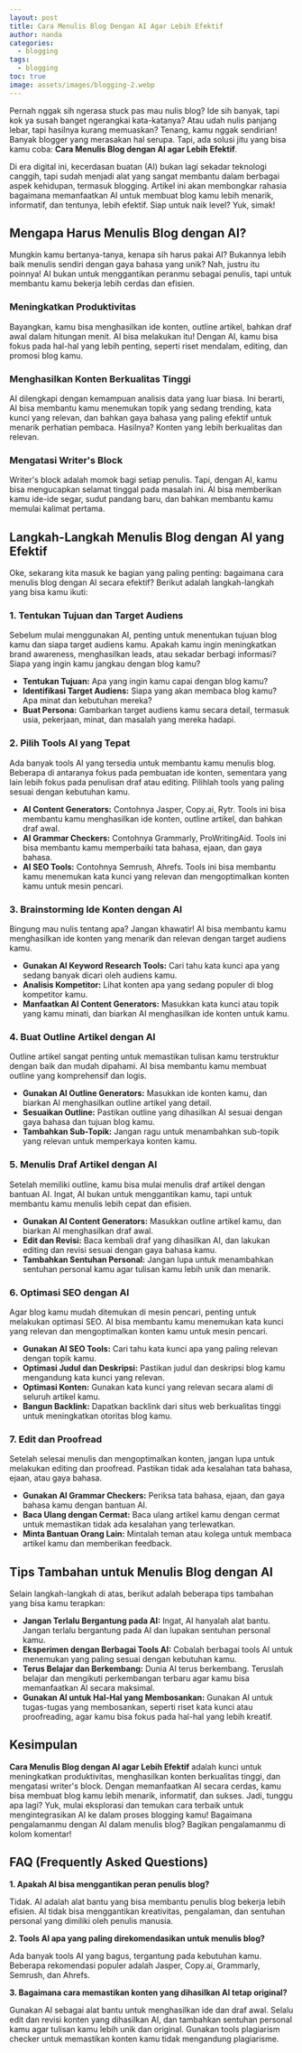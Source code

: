 ```yaml
---
layout: post
title: Cara Menulis Blog Dengan AI Agar Lebih Efektif
author: nanda
categories:
  - blogging
tags:
  - blogging
toc: true
image: assets/images/blogging-2.webp
---
```



Pernah nggak sih ngerasa stuck pas mau nulis blog? Ide sih banyak, tapi kok ya susah banget ngerangkai kata-katanya? Atau udah nulis panjang lebar, tapi hasilnya kurang memuaskan? Tenang, kamu nggak sendirian! Banyak blogger yang merasakan hal serupa. Tapi, ada solusi jitu yang bisa kamu coba: **Cara Menulis Blog dengan AI agar Lebih Efektif**.

Di era digital ini, kecerdasan buatan (AI) bukan lagi sekadar teknologi canggih, tapi sudah menjadi alat yang sangat membantu dalam berbagai aspek kehidupan, termasuk blogging. Artikel ini akan membongkar rahasia bagaimana memanfaatkan AI untuk membuat blog kamu lebih menarik, informatif, dan tentunya, lebih efektif. Siap untuk naik level? Yuk, simak!

## Mengapa Harus Menulis Blog dengan AI?

Mungkin kamu bertanya-tanya, kenapa sih harus pakai AI? Bukannya lebih baik menulis sendiri dengan gaya bahasa yang unik? Nah, justru itu poinnya! AI bukan untuk menggantikan peranmu sebagai penulis, tapi untuk membantu kamu bekerja lebih cerdas dan efisien.

### Meningkatkan Produktivitas

Bayangkan, kamu bisa menghasilkan ide konten, outline artikel, bahkan draf awal dalam hitungan menit. AI bisa melakukan itu! Dengan AI, kamu bisa fokus pada hal-hal yang lebih penting, seperti riset mendalam, editing, dan promosi blog kamu.

### Menghasilkan Konten Berkualitas Tinggi

AI dilengkapi dengan kemampuan analisis data yang luar biasa. Ini berarti, AI bisa membantu kamu menemukan topik yang sedang trending, kata kunci yang relevan, dan bahkan gaya bahasa yang paling efektif untuk menarik perhatian pembaca. Hasilnya? Konten yang lebih berkualitas dan relevan.

### Mengatasi Writer's Block

Writer's block adalah momok bagi setiap penulis. Tapi, dengan AI, kamu bisa mengucapkan selamat tinggal pada masalah ini. AI bisa memberikan kamu ide-ide segar, sudut pandang baru, dan bahkan membantu kamu memulai kalimat pertama.

## Langkah-Langkah Menulis Blog dengan AI yang Efektif

Oke, sekarang kita masuk ke bagian yang paling penting: bagaimana cara menulis blog dengan AI secara efektif? Berikut adalah langkah-langkah yang bisa kamu ikuti:

### 1\. Tentukan Tujuan dan Target Audiens

Sebelum mulai menggunakan AI, penting untuk menentukan tujuan blog kamu dan siapa target audiens kamu. Apakah kamu ingin meningkatkan brand awareness, menghasilkan leads, atau sekadar berbagi informasi? Siapa yang ingin kamu jangkau dengan blog kamu?

- **Tentukan Tujuan:** Apa yang ingin kamu capai dengan blog kamu?
- **Identifikasi Target Audiens:** Siapa yang akan membaca blog kamu? Apa minat dan kebutuhan mereka?
- **Buat Persona:** Gambarkan target audiens kamu secara detail, termasuk usia, pekerjaan, minat, dan masalah yang mereka hadapi.

### 2\. Pilih Tools AI yang Tepat

Ada banyak tools AI yang tersedia untuk membantu kamu menulis blog. Beberapa di antaranya fokus pada pembuatan ide konten, sementara yang lain lebih fokus pada penulisan draf atau editing. Pilihlah tools yang paling sesuai dengan kebutuhan kamu.

- **AI Content Generators:** Contohnya Jasper, Copy.ai, Rytr. Tools ini bisa membantu kamu menghasilkan ide konten, outline artikel, dan bahkan draf awal.
- **AI Grammar Checkers:** Contohnya Grammarly, ProWritingAid. Tools ini bisa membantu kamu memperbaiki tata bahasa, ejaan, dan gaya bahasa.
- **AI SEO Tools:** Contohnya Semrush, Ahrefs. Tools ini bisa membantu kamu menemukan kata kunci yang relevan dan mengoptimalkan konten kamu untuk mesin pencari.

### 3\. Brainstorming Ide Konten dengan AI

Bingung mau nulis tentang apa? Jangan khawatir! AI bisa membantu kamu menghasilkan ide konten yang menarik dan relevan dengan target audiens kamu.

- **Gunakan AI Keyword Research Tools:** Cari tahu kata kunci apa yang sedang banyak dicari oleh audiens kamu.
- **Analisis Kompetitor:** Lihat konten apa yang sedang populer di blog kompetitor kamu.
- **Manfaatkan AI Content Generators:** Masukkan kata kunci atau topik yang kamu minati, dan biarkan AI menghasilkan ide konten untuk kamu.

### 4\. Buat Outline Artikel dengan AI

Outline artikel sangat penting untuk memastikan tulisan kamu terstruktur dengan baik dan mudah dipahami. AI bisa membantu kamu membuat outline yang komprehensif dan logis.

- **Gunakan AI Outline Generators:** Masukkan ide konten kamu, dan biarkan AI menghasilkan outline artikel yang detail.
- **Sesuaikan Outline:** Pastikan outline yang dihasilkan AI sesuai dengan gaya bahasa dan tujuan blog kamu.
- **Tambahkan Sub-Topik:** Jangan ragu untuk menambahkan sub-topik yang relevan untuk memperkaya konten kamu.

### 5\. Menulis Draf Artikel dengan AI

Setelah memiliki outline, kamu bisa mulai menulis draf artikel dengan bantuan AI. Ingat, AI bukan untuk menggantikan kamu, tapi untuk membantu kamu menulis lebih cepat dan efisien.

- **Gunakan AI Content Generators:** Masukkan outline artikel kamu, dan biarkan AI menghasilkan draf awal.
- **Edit dan Revisi:** Baca kembali draf yang dihasilkan AI, dan lakukan editing dan revisi sesuai dengan gaya bahasa kamu.
- **Tambahkan Sentuhan Personal:** Jangan lupa untuk menambahkan sentuhan personal kamu agar tulisan kamu lebih unik dan menarik.

### 6\. Optimasi SEO dengan AI

Agar blog kamu mudah ditemukan di mesin pencari, penting untuk melakukan optimasi SEO. AI bisa membantu kamu menemukan kata kunci yang relevan dan mengoptimalkan konten kamu untuk mesin pencari.

- **Gunakan AI SEO Tools:** Cari tahu kata kunci apa yang paling relevan dengan topik kamu.
- **Optimasi Judul dan Deskripsi:** Pastikan judul dan deskripsi blog kamu mengandung kata kunci yang relevan.
- **Optimasi Konten:** Gunakan kata kunci yang relevan secara alami di seluruh artikel kamu.
- **Bangun Backlink:** Dapatkan backlink dari situs web berkualitas tinggi untuk meningkatkan otoritas blog kamu.

### 7\. Edit dan Proofread

Setelah selesai menulis dan mengoptimalkan konten, jangan lupa untuk melakukan editing dan proofread. Pastikan tidak ada kesalahan tata bahasa, ejaan, atau gaya bahasa.

- **Gunakan AI Grammar Checkers:** Periksa tata bahasa, ejaan, dan gaya bahasa kamu dengan bantuan AI.
- **Baca Ulang dengan Cermat:** Baca ulang artikel kamu dengan cermat untuk memastikan tidak ada kesalahan yang terlewatkan.
- **Minta Bantuan Orang Lain:** Mintalah teman atau kolega untuk membaca artikel kamu dan memberikan feedback.

## Tips Tambahan untuk Menulis Blog dengan AI

Selain langkah-langkah di atas, berikut adalah beberapa tips tambahan yang bisa kamu terapkan:

- **Jangan Terlalu Bergantung pada AI:** Ingat, AI hanyalah alat bantu. Jangan terlalu bergantung pada AI dan lupakan sentuhan personal kamu.
- **Eksperimen dengan Berbagai Tools AI:** Cobalah berbagai tools AI untuk menemukan yang paling sesuai dengan kebutuhan kamu.
- **Terus Belajar dan Berkembang:** Dunia AI terus berkembang. Teruslah belajar dan mengikuti perkembangan terbaru agar kamu bisa memanfaatkan AI secara maksimal.
- **Gunakan AI untuk Hal-Hal yang Membosankan:** Gunakan AI untuk tugas-tugas yang membosankan, seperti riset kata kunci atau proofreading, agar kamu bisa fokus pada hal-hal yang lebih kreatif.

## Kesimpulan

**Cara Menulis Blog dengan AI agar Lebih Efektif** adalah kunci untuk meningkatkan produktivitas, menghasilkan konten berkualitas tinggi, dan mengatasi writer's block. Dengan memanfaatkan AI secara cerdas, kamu bisa membuat blog kamu lebih menarik, informatif, dan sukses. Jadi, tunggu apa lagi? Yuk, mulai eksplorasi dan temukan cara terbaik untuk mengintegrasikan AI ke dalam proses blogging kamu! Bagaimana pengalamanmu dengan AI dalam menulis blog? Bagikan pengalamanmu di kolom komentar!

## FAQ (Frequently Asked Questions)

**1\. Apakah AI bisa menggantikan peran penulis blog?**

Tidak. AI adalah alat bantu yang bisa membantu penulis blog bekerja lebih efisien. AI tidak bisa menggantikan kreativitas, pengalaman, dan sentuhan personal yang dimiliki oleh penulis manusia.

**2\. Tools AI apa yang paling direkomendasikan untuk menulis blog?**

Ada banyak tools AI yang bagus, tergantung pada kebutuhan kamu. Beberapa rekomendasi populer adalah Jasper, Copy.ai, Grammarly, Semrush, dan Ahrefs.

**3\. Bagaimana cara memastikan konten yang dihasilkan AI tetap original?**

Gunakan AI sebagai alat bantu untuk menghasilkan ide dan draf awal. Selalu edit dan revisi konten yang dihasilkan AI, dan tambahkan sentuhan personal kamu agar tulisan kamu lebih unik dan original. Gunakan tools plagiarism checker untuk memastikan konten kamu tidak mengandung plagiarisme.
